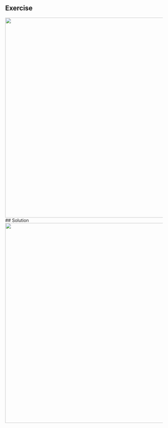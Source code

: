 ## Exercise
<img width=640 src="https://user-images.githubusercontent.com/20998959/154767183-d5f2d2cc-7141-4011-8694-3ae044f41a3d.png">
## Solution
<img width=640 src="https://user-images.githubusercontent.com/20998959/154792906-9019c76c-8aeb-4b3c-8d67-4b3ac071986f.png">
